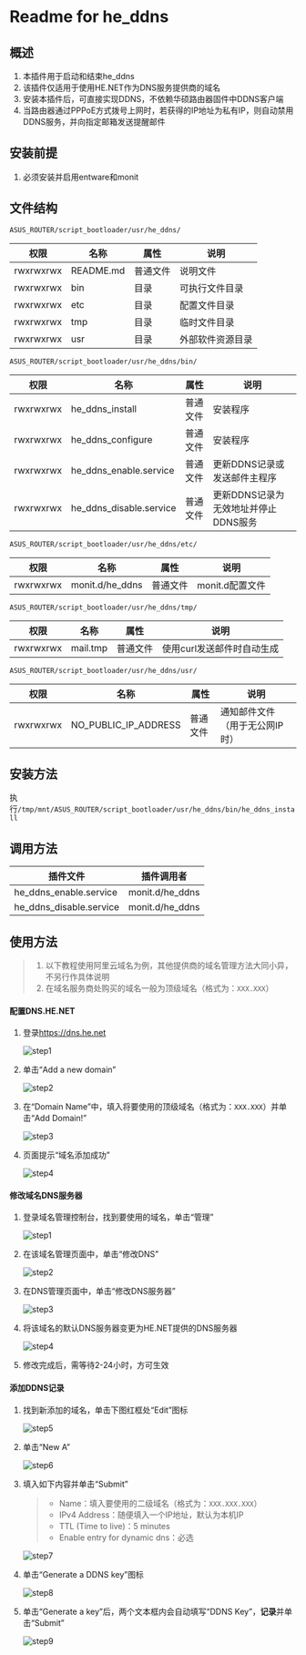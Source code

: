 # Readme for he_ddns

## 概述

1. 本插件用于启动和结束he_ddns
2. 该插件仅适用于使用HE.NET作为DNS服务提供商的域名
3. 安装本插件后，可直接实现DDNS，不依赖华硕路由器固件中DDNS客户端
4. 当路由器通过PPPoE方式拨号上网时，若获得的IP地址为私有IP，则自动禁用DDNS服务，并向指定邮箱发送提醒邮件

## 安装前提

1. 必须安装并启用entware和monit

## 文件结构

`ASUS_ROUTER/script_bootloader/usr/he_ddns/`

| 权限      | 名称      | 属性     | 说明             |
| --------- | --------- | -------- | ---------------- |
| rwxrwxrwx | README.md | 普通文件 | 说明文件         |
| rwxrwxrwx | bin       | 目录     | 可执行文件目录   |
| rwxrwxrwx | etc       | 目录     | 配置文件目录     |
| rwxrwxrwx | tmp       | 目录     | 临时文件目录     |
| rwxrwxrwx | usr       | 目录     | 外部软件资源目录 |

`ASUS_ROUTER/script_bootloader/usr/he_ddns/bin/`

| 权限      | 名称                    | 属性     | 说明                                 |
| --------- | ----------------------- | -------- | ------------------------------------ |
| rwxrwxrwx | he_ddns_install         | 普通文件 | 安装程序                             |
| rwxrwxrwx | he_ddns_configure       | 普通文件 | 安装程序                             |
| rwxrwxrwx | he_ddns_enable.service  | 普通文件 | 更新DDNS记录或发送邮件主程序         |
| rwxrwxrwx | he_ddns_disable.service | 普通文件 | 更新DDNS记录为无效地址并停止DDNS服务 |

`ASUS_ROUTER/script_bootloader/usr/he_ddns/etc/`

| 权限      | 名称            | 属性     | 说明            |
| --------- | --------------- | -------- | --------------- |
| rwxrwxrwx | monit.d/he_ddns | 普通文件 | monit.d配置文件 |

`ASUS_ROUTER/script_bootloader/usr/he_ddns/tmp/`

| 权限      | 名称     | 属性     | 说明                       |
| --------- | -------- | -------- | -------------------------- |
| rwxrwxrwx | mail.tmp | 普通文件 | 使用curl发送邮件时自动生成 |

`ASUS_ROUTER/script_bootloader/usr/he_ddns/usr/`

| 权限      | 名称                 | 属性     | 说明                           |
| --------- | -------------------- | -------- | ------------------------------ |
| rwxrwxrwx | NO_PUBLIC_IP_ADDRESS | 普通文件 | 通知邮件文件（用于无公网IP时） |

## 安装方法

执行`/tmp/mnt/ASUS_ROUTER/script_bootloader/usr/he_ddns/bin/he_ddns_install`

## 调用方法

| 插件文件                | 插件调用者      |
| ----------------------- | --------------- |
| he_ddns_enable.service  | monit.d/he_ddns |
| he_ddns_disable.service | monit.d/he_ddns |

## 使用方法

> 1. 以下教程使用阿里云域名为例，其他提供商的域名管理方法大同小异，不另行作具体说明
> 2. 在域名服务商处购买的域名一般为顶级域名（格式为：`XXX.XXX`）

#### 配置DNS.HE.NET

1. 登录<https://dns.he.net>

   ![step1](../../../Documents_Assets/he_ddns/dns_he_net_configuration/step1.png)

2. 单击“Add a new domain”

   ![step2](../../../Documents_Assets/he_ddns/dns_he_net_configuration/step2.png)

3. 在“Domain Name”中，填入将要使用的顶级域名（格式为：`XXX.XXX`）并单击“Add Domain!”

   ![step3](../../../Documents_Assets/he_ddns/dns_he_net_configuration/step3.png)

4. 页面提示“域名添加成功”

   ![step4](../../../Documents_Assets/he_ddns/dns_he_net_configuration/step4.png)

#### 修改域名DNS服务器

1. 登录域名管理控制台，找到要使用的域名，单击“管理”

   ![step1](../../../Documents_Assets/he_ddns/domain_configuration/step1.png)

2. 在该域名管理页面中，单击“修改DNS”

   ![step2](../../../Documents_Assets/he_ddns/domain_configuration/step2.png)

3. 在DNS管理页面中，单击“修改DNS服务器”

   ![step3](../../../Documents_Assets/he_ddns/domain_configuration/step3.png)

4. 将该域名的默认DNS服务器变更为HE.NET提供的DNS服务器

   ![step4](../../../Documents_Assets/he_ddns/domain_configuration/step4.png)

5. 修改完成后，需等待2-24小时，方可生效

#### 添加DDNS记录

1. 找到新添加的域名，单击下图红框处“Edit”图标

   ![step5](../../../Documents_Assets/he_ddns/dns_he_net_configuration/step5.png)

2. 单击“New A”

   ![step6](../../../Documents_Assets/he_ddns/dns_he_net_configuration/step6.png)

3. 填入如下内容并单击“Submit”

   > - Name：填入要使用的二级域名（格式为：`XXX.XXX.XXX`）
   > - IPv4 Address：随便填入一个IP地址，默认为本机IP
   > - TTL (Time to live)：5 minutes
   > - Enable entry for dynamic dns：必选

   ![step7](../../../Documents_Assets/he_ddns/dns_he_net_configuration/step7.png)

4. 单击“Generate a DDNS key”图标

   ![step8](../../../Documents_Assets/he_ddns/dns_he_net_configuration/step8.png)

5. 单击“Generate a key”后，两个文本框内会自动填写“DDNS Key”，**记录**并单击“Submit”

   ![step9](../../../Documents_Assets/he_ddns/dns_he_net_configuration/step9.png)